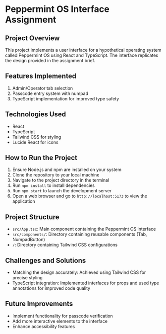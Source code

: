 # Peppermint OS Interface Assignment

## Project Overview

This project implements a user interface for a hypothetical operating system called Peppermint OS using React and TypeScript. The interface replicates the design provided in the assignment brief.

## Features Implemented

1. Admin/Operator tab selection
2. Passcode entry system with numpad
3. TypeScript implementation for improved type safety

## Technologies Used

- React
- TypeScript
- Tailwind CSS for styling
- Lucide React for icons

## How to Run the Project

1. Ensure Node.js and npm are installed on your system
2. Clone the repository to your local machine
3. Navigate to the project directory in the terminal
4. Run `npm install` to install dependencies
5. Run `npm start` to launch the development server
6. Open a web browser and go to `http://localhost:5173` to view the application

## Project Structure

- `src/App.tsx`: Main component containing the Peppermint OS interface
- `src/components/`: Directory containing reusable components (Tab, NumpadButton)
- `/`: Directory containing Tailwind CSS configurations

## Challenges and Solutions

- Matching the design accurately: Achieved using Tailwind CSS for precise styling
- TypeScript integration: Implemented interfaces for props and used type annotations for improved code quality

## Future Improvements

- Implement functionality for passcode verification
- Add more interactive elements to the interface
- Enhance accessibility features
